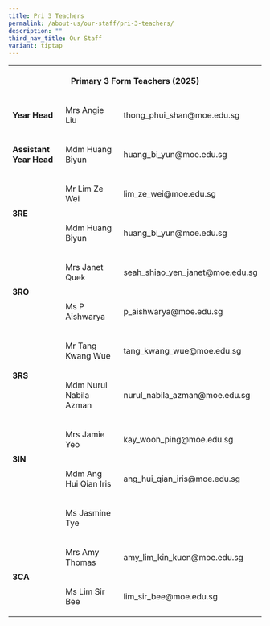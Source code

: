 ```yaml
---
title: Pri 3 Teachers
permalink: /about-us/our-staff/pri-3-teachers/
description: ""
third_nav_title: Our Staff
variant: tiptap
---
```

<table style="minWidth: 75px">
<colgroup>
<col>
<col>
<col>
</colgroup>
<tbody>
<tr>
<th rowspan="1" colspan="3">
<p>Primary 3 Form Teachers (2025)</p>
</th>
</tr>
<tr>
<td rowspan="1" colspan="1">
<p><strong>Year Head</strong>
</p>
</td>
<td rowspan="1" colspan="1">
<p>Mrs Angie Liu</p>
</td>
<td rowspan="1" colspan="1">
<p>thong_phui_shan@moe.edu.sg</p>
</td>
</tr>
<tr>
<td rowspan="1" colspan="1">
<p><strong>Assistant Year Head</strong>
</p>
</td>
<td rowspan="1" colspan="1">
<p>Mdm Huang Biyun</p>
</td>
<td rowspan="1" colspan="1">
<p>huang_bi_yun@moe.edu.sg</p>
</td>
</tr>
<tr>
<td rowspan="2" colspan="1">
<p><strong>3RE</strong>
</p>
</td>
<td rowspan="1" colspan="1">
<p>Mr Lim Ze Wei</p>
</td>
<td rowspan="1" colspan="1">
<p>lim_ze_wei@moe.edu.sg</p>
</td>
</tr>
<tr>
<td rowspan="1" colspan="1">
<p>Mdm Huang Biyun</p>
</td>
<td rowspan="1" colspan="1">
<p>huang_bi_yun@moe.edu.sg</p>
</td>
</tr>
<tr>
<td rowspan="2" colspan="1">
<p><strong>3RO</strong>
</p>
</td>
<td rowspan="1" colspan="1">
<p>Mrs Janet Quek</p>
</td>
<td rowspan="1" colspan="1">
<p>seah_shiao_yen_janet@moe.edu.sg</p>
</td>
</tr>
<tr>
<td rowspan="1" colspan="1">
<p>Ms P Aishwarya</p>
</td>
<td rowspan="1" colspan="1">
<p>p_aishwarya@moe.edu.sg</p>
</td>
</tr>
<tr>
<td rowspan="2" colspan="1">
<p><strong>3RS</strong>
</p>
</td>
<td rowspan="1" colspan="1">
<p>Mr Tang Kwang Wue</p>
</td>
<td rowspan="1" colspan="1">
<p>tang_kwang_wue@moe.edu.sg</p>
</td>
</tr>
<tr>
<td rowspan="1" colspan="1">
<p>Mdm Nurul Nabila Azman</p>
</td>
<td rowspan="1" colspan="1">
<p>nurul_nabila_azman@moe.edu.sg</p>
</td>
</tr>
<tr>
<td rowspan="2" colspan="1">
<p><strong>3IN</strong>
</p>
</td>
<td rowspan="1" colspan="1">
<p>Mrs Jamie Yeo</p>
</td>
<td rowspan="1" colspan="1">
<p>kay_woon_ping@moe.edu.sg</p>
</td>
</tr>
<tr>
<td rowspan="1" colspan="1">
<p>Mdm Ang Hui Qian Iris</p>
</td>
<td rowspan="1" colspan="1">
<p>ang_hui_qian_iris@moe.edu.sg</p>
</td>
</tr>
<tr>
<td rowspan="1" colspan="1">
<p></p>
</td>
<td rowspan="1" colspan="1">
<p>Ms Jasmine Tye</p>
</td>
<td rowspan="1" colspan="1">
<p></p>
</td>
</tr>
<tr>
<td rowspan="2" colspan="1">
<p><strong>3CA</strong>
</p>
</td>
<td rowspan="1" colspan="1">
<p>Mrs Amy Thomas</p>
</td>
<td rowspan="1" colspan="1">
<p>amy_lim_kin_kuen@moe.edu.sg</p>
</td>
</tr>
<tr>
<td rowspan="1" colspan="1">
<p>Ms Lim Sir Bee</p>
</td>
<td rowspan="1" colspan="1">
<p>lim_sir_bee@moe.edu.sg</p>
</td>
</tr>
</tbody>
</table>
<p></p>